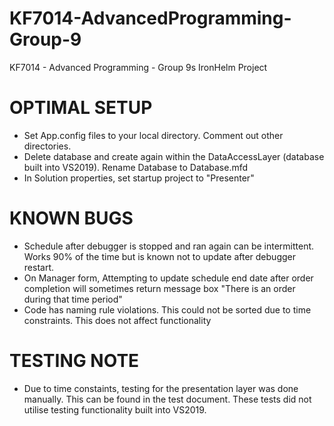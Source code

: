 # KF7014-AdvancedProgramming-Group-9
KF7014 - Advanced Programming - Group 9s IronHelm Project

OPTIMAL SETUP
================
- Set App.config files to your local directory. Comment out other directories.
- Delete database and create again within the DataAccessLayer (database built into VS2019). Rename Database to Database.mfd
- In Solution properties, set startup project to "Presenter"

KNOWN BUGS
================
- Schedule after debugger is stopped and ran again can be intermittent. Works 90% of the time but is known not to update after debugger restart.
- On Manager form, Attempting to update schedule end date after order completion will sometimes return message box "There is an order during that time period"
- Code has naming rule violations. This could not be sorted due to time constraints. This does not affect functionality

TESTING NOTE
================
- Due to time constaints, testing for the presentation layer was done manually. This can be found in the test document. These tests did not utilise testing functionality built into VS2019.
